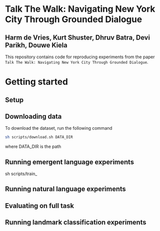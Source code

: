 # Talk The Walk: Navigating New York City Through Grounded Dialogue
## Harm de Vries, Kurt Shuster, Dhruv Batra, Devi Parikh, Douwe Kiela

This repository contains code for reproducing experiments
from the paper ```Talk The Walk: Navigating New York City Through Grounded Dialogue```.

# Getting started

## Setup


## Downloading data
To download the dataset, run the following command
```bash
sh scripts/download.sh DATA_DIR
```
where DATA_DIR is the path

## Running emergent language experiments
sh scripts/train_

## Running natural language experiments


## Evaluating on full task

## Running landmark classification experiments


